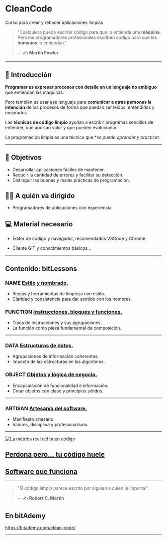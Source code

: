 # CleanCode
Curso para crear y rehacer aplicaciones limpias

> "Cualquiera puede escribir código para que lo entienda una **máquina**. Pero los programadores profesionales escriben código para que los **humanos** lo entiendan."
>
> -- ✍️ **Martin Fowler**

---

## 🏁 Introducción

**Programar es expresar procesos con detalle en un lenguaje no ambiguo**  que entiendan las máquinas.

Pero también es usar ese lenguaje para **comunicar a otras personas la intención** de los procesos de forma que puedan ser leídos, entendidos y mejorados

Las **técnicas de código limpio** ayudan a escribir programas sencillos de entender, que aportan valor y que pueden evolucionar.

La programación limpia es una técnica que **se puede aprender y practicar*.

---

## 🎯 Objetivos

- Desarrollar aplicaciones fáciles de mantener.
- Reducir la cantidad de errores y facilitar su detección.
- Distinguir las buenas y malas prácticas de programación.

## 👨‍💻 A quién va dirigido

- Programadores de aplicaciones con experiencia

## 💻 Material necesario

- Editor de código y navegador, recomendados VSCode y Chrome

- Cliente GIT y conocimientos básicos...


---

## Contenido: bitLessons

### NAME [Estilo y nombrado.](https://github.com/BitAdemy/CleanCode/tree/NAME)

- Reglas y herramientas de limpieza con estilo.
- Claridad y consistencia para dar sentido con los nombres.

### FUNCTION [Instrucciones, bloques y funciones.](https://github.com/BitAdemy/CleanCode/tree/FUNCTION)

- Tipos de instrucciones y sus agrupaciones.
- La función como pieza fundamental de composición.

---

### DATA [Estructuras de datos.](https://github.com/BitAdemy/CleanCode/tree/DATA)

- Agrupaciones de información coherentes.
- Impacto de las estructuras en los algoritmos.

### OBJECT [Objetos y lógica de negocio.](https://github.com/BitAdemy/CleanCode/tree/OBJECT)

- Encapsulación de funcionalidad e información.
- Crear objetos con clase y principios sólidos.

---

### ARTISAN [Artesanía del software.](https://github.com/BitAdemy/CleanCode/tree/ARTISAN)

- Manifiesto artesano.
- Valores, disciplina y profesionalismo.

---

![La métrica real del buen código](https://academiabinaria.github.io/clean-code-TS/assets/clean-code_wtf.jpg)

## [Perdona pero... tu código huele](https://github.com/BitAdemy/CleanCode/blob/master/perdona_pero_tu_codigo_huele.md)

## [Software que funciona](https://github.com/BitAdemy/CleanCode/blob/master/software_que_funciona.md)

---

> "El código limpio parece escrito por alguien a quien le importa."
>
> -- ✍️ **Robert C. Martin**

## En bitAdemy

https://bitademy.com/clean-code/

---